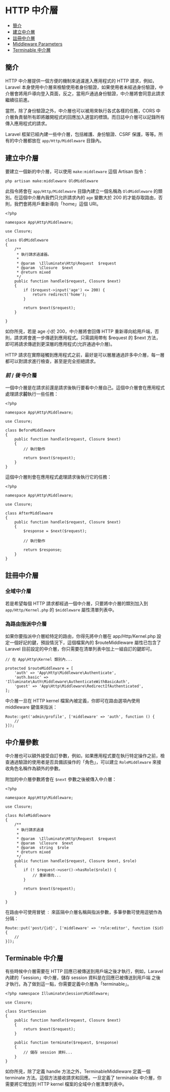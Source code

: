 # HTTP 中介層

- [簡介](#introduction)
- [建立中介層](#defining-middleware)
- [註冊中介層](#registering-middleware)
- [Middleware Parameters](#middleware-parameters)
- [Terminable 中介層](#terminable-middleware)

<a name="introduction"></a>
## 簡介

HTTP 中介層提供一個方便的機制來過濾進入應用程式的 HTTP 請求，例如，Laravel 本身使用中介層來檢驗使用者身份驗證，如果使用者未經過身份驗證，中介層會將用戶導向登入頁面，反之，當用戶通過身份驗證，中介層將會同意此請求繼續往前進。

當然，除了身份驗證之外，中介層也可以被用來執行各式各樣的任務，CORS 中介層負責替所有即將離開程式的回應加入適當的標頭。而日誌中介層可以記錄所有傳入應用程式的請求。

Laravel 框架已經內建一些中介層，包括維護、身份驗證、CSRF 保護，等等。所有的中介層都放在 `app/Http/Middleware` 目錄內。

<a name="defining-middleware"></a>
## 建立中介層

要建立一個新的中介層，可以使用 `make:middleware` 這個 Artisan 指令：

	php artisan make:middleware OldMiddleware

此指令將會在 `app/Http/Middleware` 目錄內建立一個名稱為 `OldMiddleware` 的類別。在這個中介層內我們只允許請求內的 `age` 變數大於 200 的才能存取路由，否則，我們會將用戶重新導向「home」這個 URI。

	<?php

	namespace App\Http\Middleware;

	use Closure;

	class OldMiddleware
	{
		/**
		 * 執行請求過濾器。
		 *
		 * @param  \Illuminate\Http\Request  $request
		 * @param  \Closure  $next
		 * @return mixed
		 */
		public function handle($request, Closure $next)
		{
			if ($request->input('age') <= 200) {
				return redirect('home');
			}

			return $next($request);
		}

	}

如你所見，若是 age 小於 200，中介層將會回傳 HTTP 重新導向給用戶端，否則，請求將會進一步傳遞到應用程式。只需調用帶有 $request 的 $next 方法，即可將請求傳遞到更深層的應用程式(允許通過中介層)。

HTTP 請求在實際碰觸到應用程式之前，最好是可以層層通過許多中介層，每一層都可以對請求進行檢查，甚至是完全拒絕請求。

### *前* / *後* 中介層

一個中介層是在請求前還是請求後執行要看中介層自己。這個中介層會在應用程式處理請求**前**執行一些任務：

	<?php

	namespace App\Http\Middleware;

	use Closure;

	class BeforeMiddleware
	{
		public function handle($request, Closure $next)
		{
			// 執行動作

			return $next($request);
		}
	}

這個中介層則會在應用程式處理請求後執行它的任務：

	<?php

	namespace App\Http\Middleware;

	use Closure;

	class AfterMiddleware
	{
		public function handle($request, Closure $next)
		{
			$response = $next($request);

			// 執行動作

			return $response;
		}
	}

<a name="registering-middleware"></a>
## 註冊中介層

### 全域中介層

若是希望每個 HTTP 請求都經過一個中介層，只要將中介層的類別加入到 `app/Http/Kernel.php` 的 `$middleware` 屬性清單列表中。

### 為路由指派中介層

如果你要指派中介層給特定的路由，你得先將中介層在 app/Http/Kernel.php 設定一個好記的鍵，預設情況下，這個檔案內的 $routeMiddleware 屬性已包含了 Laravel 目前設定的中介層，你只需要在清單列表中加上一組自訂的鍵即可。

	// 在 App\Http\Kernel 類別內...

    protected $routeMiddleware = [
        'auth' => 'App\Http\Middleware\Authenticate',
        'auth.basic' => 'Illuminate\Auth\Middleware\AuthenticateWithBasicAuth',
        'guest' => 'App\Http\Middleware\RedirectIfAuthenticated',
    ];

中介層一旦在 HTTP kernel 檔案內被定義，你即可在路由選項內使用 middleware 鍵值來指派：

	Route::get('admin/profile', ['middleware' => 'auth', function () {
		//
	}]);

<a name="middleware-parameters"></a>
## 中介層參數

中介層也可以額外接受自訂參數，例如，如果應用程式要在執行特定操作之前，檢查通過驗證的使用者是否具備該操作的「角色」，可以建立 `RoleMiddleware` 來接收角色名稱作為額外的參數。

附加的中介層參數將會在 `$next` 參數之後被傳入中介層：

	<?php

	namespace App\Http\Middleware;

	use Closure;

	class RoleMiddleware
	{
		/**
		 * 執行請求過濾
		 *
		 * @param  \Illuminate\Http\Request  $request
		 * @param  \Closure  $next
		 * @param  string  $role
		 * @return mixed
		 */
		public function handle($request, Closure $next, $role)
		{
			if (! $request->user()->hasRole($role)) {
				// 重新導向...
			}

			return $next($request);
		}

	}

在路由中可使用冒號 `：` 來區隔中介層名稱與指派參數，多筆參數可使用逗號作為分隔：

	Route::put('post/{id}', ['middleware' => 'role:editor', function ($id) {
		//
	}]);

<a name="terminable-middleware"></a>
## Terminable 中介層

有些時候中介層需要在 HTTP 回應已被傳送到用戶端之後才執行，例如，Laravel 內建的「session」中介層，儲存 session 資料是在回應已被傳送到用戶端 之後 才執行。為了做到這一點，你需要定義中介層為「terminable」。

	<?php namespace Illuminate\Session\Middleware;

	use Closure;

	class StartSession
	{
		public function handle($request, Closure $next)
		{
			return $next($request);
		}

		public function terminate($request, $response)
		{
			// 儲存 session 資料...
		}
	}

如你所見，除了定義 handle 方法之外，TerminableMiddleware 定義一個 terminate 方法。這個方法接收請求和回應。一旦定義了 terminable 中介層，你需要將它增加到 HTTP kernel 檔案的全域中介層清單列表中。